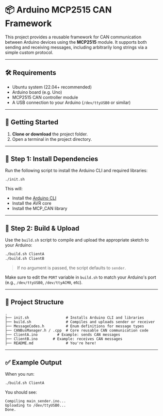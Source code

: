
# 📦 Arduino MCP2515 CAN Framework

This project provides a reusable framework for CAN communication between Arduino devices using the **MCP2515** module. It supports both sending and receiving messages, including arbitrarily long strings via a simple custom protocol.

---

## 🛠 Requirements

- Ubuntu system (22.04+ recommended)
- Arduino board (e.g. Uno)
- MCP2515 CAN controller module
- A USB connection to your Arduino (`/dev/ttyUSB0` or similar)

---

## 🚀 Getting Started

1. **Clone or download** the project folder.
2. Open a terminal in the project directory.

---

## 📍 Step 1: Install Dependencies

Run the following script to install the Arduino CLI and required libraries:

```bash
./init.sh
```

This will:
- Install the [Arduino CLI](https://arduino.github.io/arduino-cli/)
- Install the AVR core
- Install the MCP_CAN library

---

## 🧱 Step 2: Build & Upload

Use the `build.sh` script to compile and upload the appropriate sketch to your Arduino:

```bash
./build.sh ClientA
./build.sh ClientB

```

> If no argument is passed, the script defaults to `sender`.

Make sure to edit the `PORT` variable in `build.sh` to match your Arduino's port (e.g., `/dev/ttyUSB0`, `/dev/ttyACM0`, etc).

---

## 📂 Project Structure

```
.
├── init.sh                 # Installs Arduino CLI and libraries
├── build.sh                # Compiles and uploads sender or receiver
├── MessageCodes.h          # Enum definitions for message types
├── CANBusManager.h / .cpp  # Core reusable CAN communication code
├── ClientA.ino         # Example: sends CAN messages
├── ClientB.ino       # Example: receives CAN messages
├── README.md               # You're here!
```

---

## ✅ Example Output

When you run:

```bash
./build.sh ClientA
```

You should see:

```
Compiling main_sender.ino...
Uploading to /dev/ttyUSB0...
Done.
```

